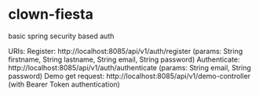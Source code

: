 # clown-fiesta
basic spring security based auth

URIs:
Register: http://localhost:8085/api/v1/auth/register (params: String firstname, String lastname, String email, String password)
Authenticate: http://localhost:8085/api/v1/auth/authenticate (params: String email, String password)
Demo get request: http://localhost:8085/api/v1/demo-controller (with Bearer Token authentication)
